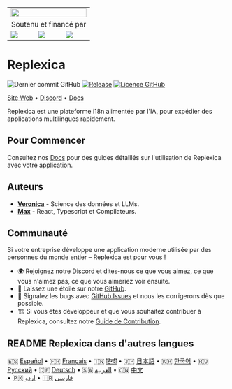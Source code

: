 <table width="100%">
    <tr>
        <td colspan="3">
            <a href="https://replexica.com">
                <img src="/content/banner.dark.png" width="100%" />
            </a>
        </td>
    </tr>
    <tr>
        <td colspan="3" align="center">
            Soutenu et financé par
        </td>
    </tr>
    <tr>
        <td width="33%">
            <a target="_blank" href="https://www.warp.dev/?utm_source=github&utm_medium=referral&utm_campaign=replexica_20240626">
                <img src="/content/warp.dark.png" />
            </a>
        </td>
        <td width="33%">
            <a target="_blank" href="https://www.esade.edu/en/learning-innovation/rambla/eworks">
                <img src="/content/eworks.dark.png" />
            </a>
        </td>
        <td width="33%">
            <a target="_blank" href="https://foundershub.startups.microsoft.com">
                <img src="/content/ms-f-hub.dark.png" />
            </a>
        </td>
    </tr>
</table>

# Replexica

![Dernier commit GitHub](https://img.shields.io/github/last-commit/replexica/replexica)
[![Release](https://github.com/replexica/replexica/actions/workflows/release.yml/badge.svg)](https://github.com/replexica/replexica/actions/workflows/release.yml)
[![Licence GitHub](https://img.shields.io/github/license/replexica/replexica)](https://github.com/replexica/replexica/blob/main/LICENSE.md)

[Site Web](https://replexica.com) •
[Discord](https://replexica.com/go/discord) •
[Docs](https://replexica.com/go/docs)

Replexica est une plateforme i18n alimentée par l'IA, pour expédier des applications multilingues rapidement.

## Pour Commencer

Consultez nos [Docs](https://replexica.com/go/docs) pour des guides détaillés sur l'utilisation de Replexica avec votre application.

## Auteurs

* **[Veronica](https://github.com/vrcprl)** - Science des données et LLMs.
* **[Max](https://github.com/maxprilutskiy)** - React, Typescript et Compilateurs.

## Communauté

Si votre entreprise développe une application moderne utilisée par des personnes du monde entier – Replexica est pour vous !

* 🌍 Rejoignez notre [Discord](https://discord.gg/GeK6AuSqzw) et dites-nous ce que vous aimez, ce que vous n'aimez pas, ce que vous aimeriez voir ensuite.
* 🌟 Laissez une étoile sur notre [GitHub](https://github.com/replexica/replexica).
* 🐞 Signalez les bugs avec [GitHub Issues](https://github.com/replexica/replexica/issues) et nous les corrigerons dès que possible.
* 🏗️ Si vous êtes développeur et que vous souhaitez contribuer à Replexica, consultez notre [Guide de Contribution](./CONTRIBUTING.md).

## README Replexica dans d'autres langues

🇪🇸 [Español](/readme/es.md) •
🇫🇷 [Français](/readme/fr.md) •
🇮🇳 [हिन्दी](/readme/hi.md) •
🇯🇵 [日本語](/readme/ja.md) •
🇰🇷 [한국어](/readme/ko.md) •
🇷🇺 [Русский](/readme/ru.md) •
🇩🇪 [Deutsch](/readme/de.md) •
🇸🇦 [العربية](/readme/ar.md) •
🇨🇳 [中文](/readme/zh.md)<br> •
🇵🇰 [اردو](/readme/ur.md) •
🇮🇷 [فارسی](/readme/fa.md)